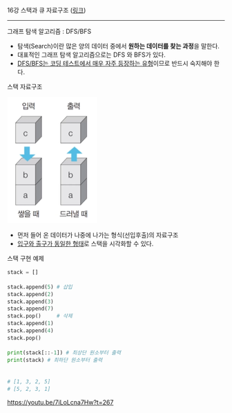 16강 스택과 큐 자료구조 ([링크](https://youtu.be/7iLoLcna7Hw))

---

그래프 탐색 알고리즘 : DFS/BFS

- 탐색(Search)이란 많은 양의 데이터 중에서 **원하는 데이터를 찾는 과정**을 말한다.
- 대표적인 그래프 탐색 알고리즘으로는 DFS 와 BFS가 있다.
- <u>DFS/BFS는 코딩 테스트에서 매우 자주 등장하는 유형</u>이므로 반드시 숙지해야 한다.



스택 자료구조

![lec16-01](.\img\lec16-01.png)

- 먼저 들어 온 데이터가 나중에 나가는 형식(선입후출)의 자료구조
- <u>입구와 출구가 동일한 형태</u>로 스택을 시각화할 수 있다.



스택 구현 예제

```python
stack = []

stack.append(5) # 삽입
stack.append(2)
stack.append(3)
stack.append(7)
stack.pop()     # 삭제
stack.append(1)
stack.append(4)
stack.pop()

print(stack[::-1]) # 최상단 원소부터 출력
print(stack) # 최하단 원소부터 출력


# [1, 3, 2, 5]
# [5, 2, 3, 1]
```

https://youtu.be/7iLoLcna7Hw?t=267
